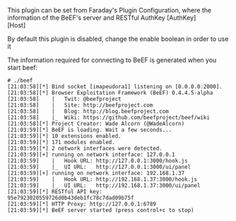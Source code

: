 This plugin can be set from Faraday's Plugin Configuration, where the information of the BeEF's server and RESTful AuthKey
[AuthKey]  
[Host]  

By default this plugin is disabled, change the enable boolean in order to use it

The information required for connecting to BeEF is generated when you start beef:

    # ./beef 
    [21:03:58][*] Bind socket [imapeudora1] listening on [0.0.0.0:2000].
    [21:03:58][*] Browser Exploitation Framework (BeEF) 0.4.4.5-alpha
    [21:03:58]    |   Twit: @beefproject
    [21:03:58]    |   Site: http://beefproject.com
    [21:03:58]    |   Blog: http://blog.beefproject.com
    [21:03:58]    |_  Wiki: https://github.com/beefproject/beef/wiki
    [21:03:58][*] Project Creator: Wade Alcorn (@WadeAlcorn)
    [21:03:59][*] BeEF is loading. Wait a few seconds...
    [21:03:59][*] 10 extensions enabled.
    [21:03:59][*] 171 modules enabled.
    [21:03:59][*] 2 network interfaces were detected.
    [21:03:59][+] running on network interface: 127.0.0.1
    [21:03:59]    |   Hook URL: http://127.0.0.1:3000/hook.js
    [21:03:59]    |_  UI URL:   http://127.0.0.1:3000/ui/panel
    [21:03:59][+] running on network interface: 192.168.1.37
    [21:03:59]    |   Hook URL: http://192.168.1.37:3000/hook.js
    [21:03:59]    |_  UI URL:   http://192.168.1.37:3000/ui/panel
    [21:03:59][*] RESTful API key: 95e7923020559726d0b43deb1fc78c7dad09b75f
    [21:03:59][*] HTTP Proxy: http://127.0.0.1:6789
    [21:03:59][*] BeEF server started (press control+c to stop)
